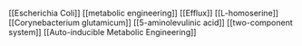 [[Escherichia Coli]]
[[metabolic engineering]]
[[Efflux]]
[[L-homoserine]]
[[Corynebacterium glutamicum]]
[[5-aminolevulinic acid]]
[[two-component system]]
[[Auto-inducible Metabolic Engineering]]
